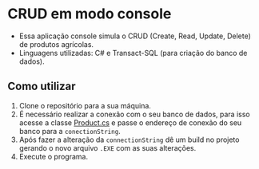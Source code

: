 # CRUD em modo console

- Essa aplicação console simula o CRUD (Create, Read, Update, Delete) de produtos agrícolas.
- Linguagens utilizadas: C# e Transact-SQL (para criação do banco de dados).
## Como utilizar
1. Clone o repositório para a sua máquina.
2. É necessário realizar a conexão com o seu banco de dados, para isso acesse a classe [Product.cs](https://github.com/hparizani/console-crud/blob/main/console-crud/Product.cs) e passe o endereço de conexão do seu banco para a `conectionString`.
3. Após fazer a alteração da `connectionString` dê um build no projeto gerando o novo arquivo `.EXE` com as suas alterações.
4. Execute o programa.
